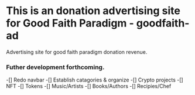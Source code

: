 # This is an donation advertising site for Good Faith Paradigm - goodfaith-ad
Advertising site for good faith paradigm donation revenue.

### Futher development forthcoming.

-[] Redo navbar
-[]  Establish catagories & organize
    -[] Crypto projects
        -[] NFT 
        -[] Tokens
    -[] Music/Artists
    -[] Books/Authors
    -[] Recipies/Chef
